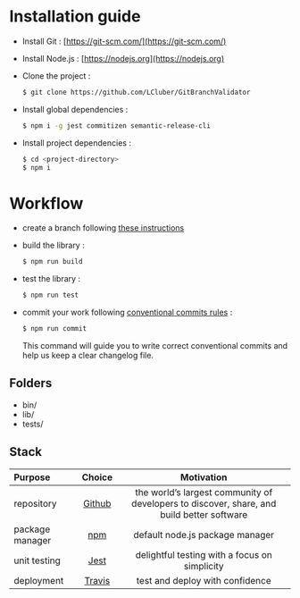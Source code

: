 # Installation guide

- Install Git : [https://git-scm.com/](https://git-scm.com/)

- Install Node.js : [https://nodejs.org](https://nodejs.org)

- Clone the project :

  ```bash
  $ git clone https://github.com/LCluber/GitBranchValidator
  ```

- Install global dependencies :

  ```bash
  $ npm i -g jest commitizen semantic-release-cli
  ```

- Install project dependencies :

  ```bash
  $ cd <project-directory>
  $ npm i
  ```

# Workflow

- create a branch following [these instructions](https://github.com/LCluber/LeadDevToolkit/blob/master/BRANCH.md)

- build the library :

  ```bash
  $ npm run build
  ```

- test the library :

  ```bash
  $ npm run test
  ```

- commit your work following [conventional commits rules](https://github.com/LCluber/LeadDevToolkit/blob/master/COMMIT.md) :

  ```bash
  $ npm run commit
  ```

  This command will guide you to write correct conventional commits and help us keep a clear changelog file.

## Folders

- bin/
- lib/
- tests/

## Stack

| Purpose         |                Choice                |                                        Motivation                                         |
| :-------------- | :----------------------------------: | :---------------------------------------------------------------------------------------: |
| repository      |    [Github](https://github.com/)     | the world’s largest community of developers to discover, share, and build better software |
| package manager | [npm](https://www.npmjs.com/get-npm) |                              default node.js package manager                              |
| unit testing    |      [Jest](https://jestjs.io/)      |                       delightful testing with a focus on simplicity                       |
| deployment      |   [Travis](https://travis-ci.com/)   |                              test and deploy with confidence                              |
